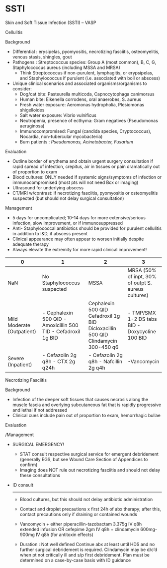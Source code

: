 # SSTI
 
Skin and Soft Tissue Infection (SSTI) – VASP

Cellulitis

Background

-   Differential
    : erysipelas, pyomyositis, necrotizing fasciitis, osteomyelitis,
    venous stasis, shingles, gout
-   Pathogens
    : Streptococcus species: Group A (most common), B, C, G,
    Staphylococcus aureus (including MSSA and MRSA)
    -   Think
        Streptococcus if non-purulent, lymphagitis, or erypsipelas, and
        Staphylococcus if purulent (i.e. associated with boil or
        abscess)
-   Unique
    clinical scenarios and associated organisms/organisms to consider:
    -   Dog/cat bite: Pasteurella multicoda, Capnocytophaga canimorsus
    -   Human bite: Eikenella corrodens, oral anaerobes, S. aureus
    -   Fresh water exposure: Aeromonas hydropholia, Plesiomonas
        shigelloides
    -   Salt water exposure: Vibrio vulnificus
    -   Neutropenia, presence of ecthyma: Gram negatives (Pseudomonas
        aeruginosa)
    -   Immunocompromised: Fungal (candida species, Cryptococcus),
        Nocardia, non-tubercular mycobacteria)
    -   Burn patients
        : *Pseudomonas, Acinetobacter, Fusarium*

Evaluation

-   Outline
    border of erythema and obtain urgent surgery consultation if rapid
    spread of infection, crepitus, air in tissues or pain dramatically
    out of proportion to exam
-   Blood
    cultures: ONLY needed if systemic signs/symptoms of infection or
    immunocompromised (most pts will not need Bcx or imaging)
-   Ultrasound
    for underlying abscess
-   CT/MRI w/contrast: if necrotizing fasciitis, pyomyositis or
    osteomyelitis suspected (but should not delay surgical consultation)

Management

-   5
    days
    for uncomplicated; 10-14 days for more extensive/serious infection,
    slow improvement, or if immunosuppressed
-   Anti-
    Staphylococcal
    antibiotics should be provided for purulent cellulitis in addition
    to I&D, if abscess present
-   Clinical appearance may often appear to worsen initially despite
    adequate therapy
-   Always elevate the extremity for more rapid clinical improvement!

| 0                          | 1                                                               | 2                                                                                 | 3                                                   |
|----------------------------|-----------------------------------------------------------------|-----------------------------------------------------------------------------------|-----------------------------------------------------|
| NaN                        | No Staphylococcus suspected                                     | MSSA                                                                              | MRSA (50% of inpt, 30% of outpt S. aureus cultures) |
| Mild Moderate (Outpatient) | \- Cephalexin 500 QID - Amoxicillin 500 TID - Cefadroxil 1g BID | Cephalexin 500 QID Cefadroxil 1g BID Dicloxacillin 500 QID Clindamycin 300-450 q6 | \- TMP/SMX 1-2 DS tabs BID - Doxycycline 100 BID    |
| Severe (Inpatient)         | \- Cefazolin 2g q8h - CTX 2g q24h                               | \- Cefazolin 2g q8h - Nafcillin 2g q4h                                            | -Vancomycin                                         |

Necrotizing Fasciitis

Background

-   Infection
    of the deeper soft tissues that causes necrosis along the muscle
    fascia and overlying subcutaneous fat that is rapidly progressive
    and lethal if not addressed
-   Clinical cues include pain out of proportion to exam, hemorrhagic
    bullae

Evaluation

/Management

-   SURGICAL
    EMERGENCY!
    -   STAT consult respective surgical service for emergent
        debridement (generally EGS, but see Wound Care Section of
        Appendices to confirm)
    -   Imaging does NOT rule out necrotizing fasciitis and should not
        delay these consultations
-   ID
    consult
    -   -   -   -   

    -   Blood cultures, but this should not delay antibiotic
        administration

    -   Contact and droplet precautions x first 24h of abx therapy;
        after this, contact precautions only if draining or contained
        wounds

    -   Vancomycin + either piperacillin-tazobactam 3.375g IV q8h
        extended infusion OR cefepime 2gm IV q8h + clindamycin
        600mg-900mg IV q8h (for antitoxin effects)

    -   Duration
        : Not well defined Continue abx at least until HDS and no
        further surgical debridement is required. Clindamycin may be
        d/c’d when pt not critically ill and s/p first debridement. Plan
        must be determined on a case-by-case basis with ID guidance
